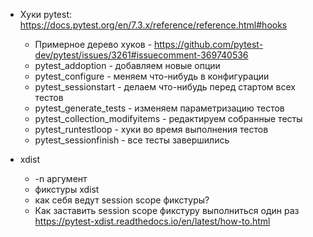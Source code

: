 
- Хуки pytest: https://docs.pytest.org/en/7.3.x/reference/reference.html#hooks
  - Примерное дерево хуков - https://github.com/pytest-dev/pytest/issues/3261#issuecomment-369740536
  - pytest_addoption - добавляем новые опции
  - pytest_configure - меняем что-нибудь в конфигурации
  - pytest_sessionstart - делаем что-нибудь перед стартом всех тестов
  - pytest_generate_tests - изменяем параметризацию тестов
  - pytest_collection_modifyitems - редактируем собранные тесты
  - pytest_runtestloop - хуки во время выполнения тестов
  - pytest_sessionfinish - все тесты завершились

- xdist
  - -n аргумент
  - фикстуры xdist
  - как себя ведут session scope фикстуры?
  - Как заставить session scope фикстуру выполниться один раз https://pytest-xdist.readthedocs.io/en/latest/how-to.html
